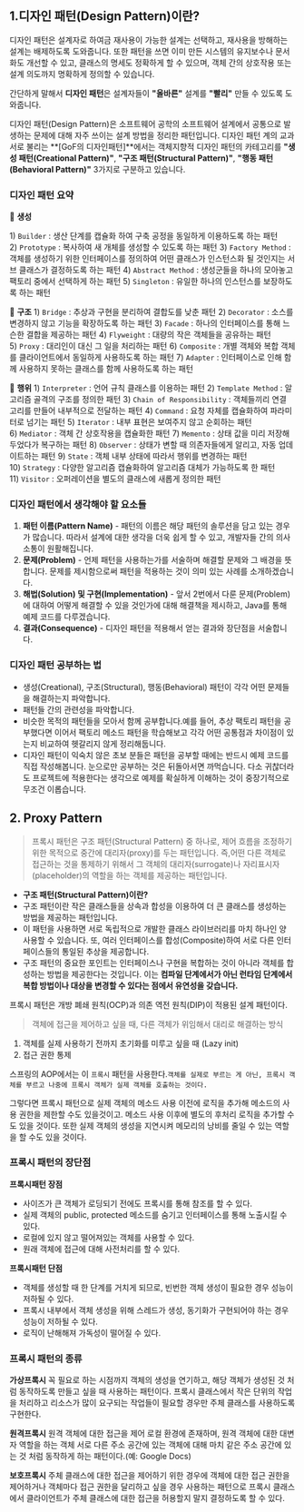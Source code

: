 ## 1.****디자인 패턴(Design Pattern)이란?****

디자인 패턴은 설계자로 하여금 재사용이 가능한 설계는 선택하고, 재사용을 방해하는 설계는 배제하도록 도와줍니다. 또한 패턴을 쓰면 이미 만든 시스템의 유지보수나 문서화도 개선할 수 있고, 클래스의 명세도 정확하게 할 수 있으며, 객체 간의 상호작용 또는 설계 의도까지 명확하게 정의할 수 있습니다.

간단하게 말해서 **디자인 패턴**은 설계자들이 **"올바른"** 설계를 **"빨리"** 만들 수 있도록 도와줍니다.

디자인 패턴(Design Pattern)은 소프트웨어 공학의 소프트웨어 설계에서 공통으로 발생하는 문제에 대해 자주 쓰이는 설계 방법을 정리한 패턴입니다. 디자인 패턴 계의 교과서로 불리는 **[GoF의 디자인패턴]**에서는 객체지향적 디자인 패턴의 카테고리를 **"생성 패턴(Creational Pattern)"**, **"구조 패턴(Structural Pattern)"**, **"행동 패턴(Behavioral Pattern)"** 3가지로 구분하고 있습니다.

### **디자인 패턴 요약**

🚩 **생성**

1) `Builder` : 생산 단계를 캡슐화 하여 구축 공정을 동일하게 이용하도록 하는 패턴
2) `Prototype` : 복사하여 새 개체를 생성할 수 있도록 하는 패턴
3) `Factory Method` : 객체를 생성하기 위한 인터페이스를 정의하여 어떤 클래스가 인스턴스화 될 것인지는 서브 클래스가 결정하도록 하는 패턴
4) `Abstract Method` : 생성군들을 하나의 모아놓고 팩토리 중에서 선택하게 하는 패턴
5) `Singleton` : 유일한 하나의 인스턴스를 보장하도록 하는 패턴

🚩 **구조**
1) `Bridge` : 추상과 구현을 분리하여 결합도를 낮춘 패턴
2) `Decorator` : 소스를 변경하지 않고 기능을 확장하도록 하는 패턴
3) `Facade` : 하나의 인터페이스를 통해 느슨한 결합을 제공하는 패턴
4) `Flyweight` : 대량의 작은 객체들을 공유하는 패턴
5) `Proxy` : 대리인이 대신 그 일을 처리하는 패턴
6) `Composite` : 개별 객체와 복합 객체를 클라이언트에서 동일하게 사용하도록 하는 패턴
7) `Adapter` : 인터페이스로 인해 함께 사용하지 못하는 클래스를 함께 사용하도록 하는 패턴

🚩 **행위**
1) `Interpreter` : 언어 규칙 클래스를 이용하는 패턴
2) `Template Method` : 알고리즘 골격의 구조를 정의한 패턴
3) `Chain of Responsibility` : 객체들끼리 연결 고리를 만들어 내부적으로 전달하는 패턴
4) `Command` : 요청 자체를 캡슐화하여 파라미터로 넘기는 패턴
5) `Iterator` : 내부 표현은 보여주지 않고 순회하는 패턴
6) `Mediator` : 객체 간 상호작용을 캡슐화한 패턴
7) `Memento` : 상태 값을 미리 저장해 두었다가 복구하는 패턴
8) `Observer` : 상태가 변할 때 의존자들에게 알리고, 자동 업데이트하는 패턴
9) `State` : 객체 내부 상태에 따라서 행위를 변경하는 패턴
10) `Strategy` : 다양한 알고리즘 캡슐화하여 알고리즘 대체가 가능하도록 한 패턴
11) `Visitor` : 오퍼레이션을 별도의 클래스에 새롭게 정의한 패턴

### **디자인 패턴에서 생각해야 할 요소들**

1. **패턴 이름(Pattern Name)** - 패턴의 이름은 해당 패턴의 솔루션을 담고 있는 경우가 많습니다. 따라서 설계에 대한 생각을 더욱 쉽게 할 수 있고, 개발자들 간의 의사소통이 원활해집니다.
2. **문제(Problem)** - 언제 패턴을 사용하는가를 서술하며 해결할 문제와 그 배경을 뜻합니다. 문제를 제시함으로써 패턴을 적용하는 것이 의미 있는 사례를 소개하겠습니다.
3. **해법(Solution) 및 구현(Implementation)** - 앞서 2번에서 다룬 문제(Problem)에 대하여 어떻게 해결할 수 있을 것인가에 대해 해결책을 제시하고, Java를 통해 예제 코드를 다루겠습니다.
4. **결과(Consequence)** - 디자인 패턴을 적용해서 얻는 결과와 장단점을 서술합니다.

### ****디자인 패턴 공부하는 법****

- 생성(Creational), 구조(Structural), 행동(Behavioral) 패턴이 각각 어떤 문제들을 해결하는지 파악합니다.
- 패턴들 간의 관련성을 파악합니다.
- 비슷한 목적의 패턴들을 모아서 함께 공부합니다.예를 들어, 추상 팩토리 패턴을 공부했다면 이어서 팩토리 메소드 패턴을 학습해보고 각각 어떤 공통점과 차이점이 있는지 비교하여 헷갈리지 않게 정리해둡니다.
- 디자인 패턴이 익숙치 않은 초보 분들은 패턴을 공부할 때에는 반드시 예제 코드를 직접 작성해봅니다.
눈으로만 공부하는 것은 뒤돌아서면 까먹습니다. 다소 귀찮더라도 프로젝트에 적용한다는 생각으로 예제를 확실하게 이해하는 것이 중장기적으로 무조건 이롭습니다.

## 2. Proxy Pattern

> 프록시 패턴은 구조 패턴(Structural Pattern) 중 하나로, 제어 흐름을 조정하기 위한 목적으로 중간에 대리자(proxy)를 두는 패턴입니다. 즉,어떤 다른 객체로 접근하는 것을 통제하기 위해서 그 객체의 대리자(surrogate)나 자리표시자(placeholder)의 역할을 하는 객체를 제공하는 패턴입니다.
> 
- **구조 패턴(Structural Pattern)이란?**
- 구조 패턴이란 작은 클래스들을 상속과 합성을 이용하여 더 큰 클래스를 생성하는 방법을 제공하는 패턴입니다.
- 이 패턴을 사용하면 서로 독립적으로 개발한 클래스 라이브러리를 마치 하나인 양 사용할 수 있습니다. 또, 여러 인터페이스를 합성(Composite)하여 서로 다른 인터페이스들의 통일된 추상을 제공합니다.
- 구조 패턴의 중요한 포인트는 인터페이스나 구현을 복합하는 것이 아니라 객체를 합성하는 방법을 제공한다는 것입니다. 이는 **컴파일 단계에서가 아닌 런타임 단계에서 복합 방법이나 대상을 변경할 수 있다는 점에서 유연성을 갖습니다.**

프록시 패턴은 개방 폐쇄 원칙(OCP)과 의존 역전 원칙(DIP)이 적용된 설계 패턴이다.

> 객체에 접근을 제어하고 싶을 때, 다른 객체가 위임해서 대리로 해결하는 방식
1) 객체를 실제 사용하기 전까지 초기화를 미루고 싶을 때 (Lazy init)
2) 접근 권한 통제
> 

스프링의 AOP에서는 이 `프록시` 패턴을 사용한다.`객체를 실제로 부르는 게 아닌, 프록시 객체를 부르고 나중에 프록시 객체가 실제 객체를 호출하는 것이다.`

그렇다면 프록시 패턴으로 실제 객체의 메소드 사용 이전에 로직을 추가해 메소드의 사용 권한을 제한할 수도 있을것이고. 메소드 사용 이후에 별도의 후처리 로직을 추가할 수도 있을 것이다. 또한 실제 객체의 생성을 지연시켜 메모리의 낭비를 줄일 수 있는 역할을 할 수도 있을 것이다.

### 프록시 패턴의 장단점

**프록시패턴 장점**

- 사이즈가 큰 객체가 로딩되기 전에도 프록시를 통해 참조를 할 수 있다.
- 실제 객체의 public, protected 메소드를 숨기고 인터페이스를 통해 노출시킬 수 있다.
- 로컬에 있지 않고 떨어져있는 객체를 사용할 수 있다.
- 원래 객체에 접근에 대해 사전처리를 할 수 있다.

**프록시패턴 단점**

- 객체를 생성할 때 한 단계를 거치게 되므로, 빈번한 객체 생성이 필요한 경우 성능이 저하될 수 있다.
- 프록시 내부에서 객체 생성을 위해 스레드가 생성, 동기화가 구현되어야 하는 경우 성능이 저하될 수 있다.
- 로직이 난해해져 가독성이 떨어질 수 있다.

### 프록시 패턴의 종류

**가상프록시**
꼭 필요로 하는 시점까지 객체의 생성을 연기하고, 해당 객체가 생성된 것 처럼 동작하도록 만들고 싶을 때 사용하는 패턴이다. 프록시 클래스에서 작은 단위의 작업을 처리하고 리소스가 많이 요구되는 작업들이 필요할 경우만 주체 클래스를 사용하도록 구현한다.

**원격프록시**
원격 객체에 대한 접근을 제어 로컬 환경에 존재하며, 원격 객체에 대한 대변자 역할을 하는 객체 서로 다른 주소 공간에 있는 객체에 대해 마치 같은 주소 공간에 있는 것 처럼 동작하게 하는 패턴이다.(예: Google Docs)

**보호프록시**
주체 클래스에 대한 접근을 제어하기 위한 경우에 객체에 대한 접근 권한을 제어하거나 객체마다 접근 권한을 달리하고 싶을 경우 사용하는 패턴으로 프록시 클래스에서 클라이언트가 주체 클래스에 대한 접근을 허용할지 말지 결정하도록 할 수 있다.
